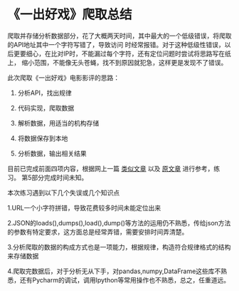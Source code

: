 《一出好戏》爬取总结
==================

爬取并存储分析数据部分，花了大概两天时间，其中最大的一个低级错误，将爬取的API地址其中一个字符写错了，导致访问
时经常报错。对于这种低级性错误，以后更要细心，在比对IP时，不能漏过每个字符，还有定位问题时尝试将思路写在纸上，
缩小范围，不能像无头苍蝇，找不到原因就犯急，这样更是发现不了错误。

此次爬取《一出好戏》电影影评的思路：
1. 分析API，找出规律

2. 代码实现，爬取数据

3. 解析数据，用适当的机构存储

4. 将数据保存到本地

5. 分析数据，输出相关结果

目前已完成前面四项内容，根据网上一篇 [类似文章](http://blog.51cto.com/12402007/2161698) 以及 [原文章](https://mp.weixin.qq.com/s/UIPS-Oh5r7tcIhbPI-nDCA)
 进行参考，练习。
第5部分完成时间未知。

本次练习遇到以下几个失误或几个知识点

1.URL一个小字符拼错，导致花费较多时间未能定位出来

2.JSON的loads(),dumps(),load(),dump()等方法的运用仍不熟悉，传给json方法的参数有特定要求，这方面总是经常弄错，需要安排时间弄清楚。

3.分析爬取的数据的构成方式也是一项能力，根据规律，构造符合规律格式的结构来存储数据

4.爬取完数据后，对于分析无从下手，对pandas,numpy,DataFrame这些库不熟悉，还有Pycharm的调试，调用Ipython等常用操作也不熟悉，总之，任重道远。
